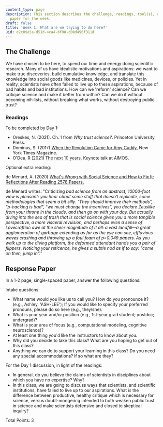 ```yaml
---
content_type: page
description: This section describes the challenge, readings, tool(s), and response
  paper for the week.
draft: false
title: 'Week 1: What are we trying to do here?'
uid: d2c09e5a-d51d-4ca4-bf08-d08d496f311d
---
```

## The Challenge

We have chosen to be here, to spend our time and energy doing scientific research. Many of us have idealistic motivations and aspirations: we want to make true discoveries, build cumulative knowledge, and translate this knowledge into social goods like medicines, devices, or policies. Yet in reality, scientists have often failed to live up to these aspirations, because of bad habits and bad institutions. How can we 'reform' science? Can we critique science and make it better from within? Can we do it without becoming nihilists, without breaking what works, without destroying public trust? 

### Readings

To be completed by Day 1:

- Oreskes, N. (2021). Ch. 1 from *Why trust science?*. Princeton University Press.
- Dominus, S. (2017) [When the Revolution Came for Amy Cuddy.](https://www.nytimes.com/2017/10/18/magazine/when-the-revolution-came-for-amy-cuddy.html) New York Times Magazine.
- O'Dea, R (2021) [The next 10 years.](https://www.youtube.com/watch?v=Ov4lJnZ5px0) Keynote talk at AIMOS.

Optional extra reading: 

de Menard, A. (2020) [What's Wrong with Social Science and How to Fix It: Reflections After Reading 2578 Papers.](https://fantasticanachronism.com/2020/09/11/whats-wrong-with-social-science-and-how-to-fix-it/)

de Menard writes: "Criticizing *bad science from an abstract, 10000-foot view is pleasant: you hear about some stuff that doesn't replicate, some methodologies that seem a bit silly. "They should improve their methods", "p-hacking is bad", "we must change the incentives", you declare Zeuslike from your throne in the clouds, and then go on with your day. But actually diving into the sea of trash that is social science gives you a more tangible perspective, a more visceral revulsion, and perhaps even a sense of Lovecraftian awe at the sheer magnitude of it all: a vast landfill—a great agglomeration of garbage extending as far as the eye can see, effluvious waves crashing and throwing up a foul foam of p=0.049 papers. As you walk up to the diving platform, the deformed attendant hands you a pair of flippers. Noticing your reticence, he gives a subtle nod as if to say: "come on then, jump in"."*

## Response Paper

In a 1-2 page, single-spaced paper, answer the following questions:

Intake questions:

- What name would you like us to call you? How do you pronounce it? (e.g., Ashley, 'ASH-LEE'); If you would like to specify your preferred pronouns, please do so here (e.g., they/she).
- What is your year and/or position (e.g., 1st-year grad student; postdoc; undergrad)?
- What is your area of focus (e.g., computational modeling, cognitive neuroscience)?
- At least one thing you'd like the instructors to know about you.
- Why did you decide to take this class? What are you hoping to get out of this class? 
- Anything we can do to support your learning in this class? Do you need any special accommodations? If so what are they?

For the Day 1 discussion, in light of the readings:

- In general, do you believe the claims of scientists in disciplines about which you have no expertise? Why?
- In this class, we are going to discuss ways that scientists, and scientific institutions, have failed to live up to our aspirations. What is the difference between productive, healthy critique which is necessary for science, versus doubt-mongering intended to both weaken public trust in science and make scientists defensive and closed to skeptical inquiry?

Total Points: 3